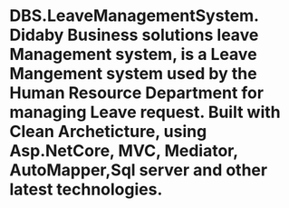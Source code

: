 ﻿# DBS.LeaveManagementSystem. Didaby Business solutions leave Management system, is a Leave Mangement system used by the Human Resource Department for managing Leave request. Built with Clean Archeticture, using Asp.NetCore, MVC, Mediator, AutoMapper,Sql server and other latest technologies.
